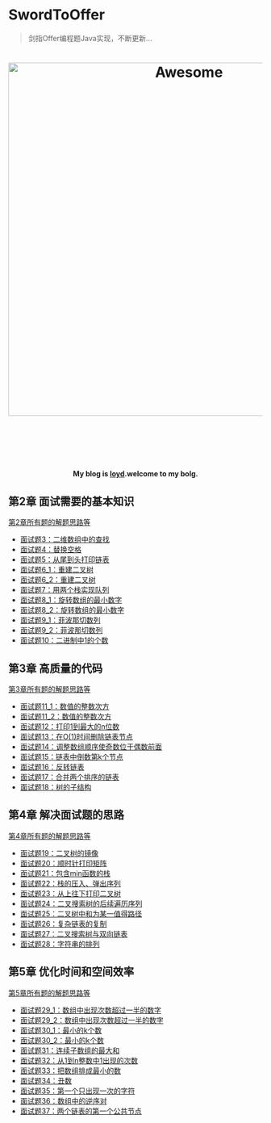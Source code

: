 # SwordToOffer

> 剑指Offer编程题Java实现，不断更新...

<h1 align="center">
	<img width="700" src="https://timgsa.baidu.com/timg?image&quality=80&size=b9999_10000&sec=1501740257706&di=8acf11da4d45a8ac33b48c5313e3082f&imgtype=0&src=http%3A%2F%2Fimgsrc.baidu.com%2Fimage%2Fc0%253Dshijue1%252C0%252C0%252C294%252C40%2Fsign%3Dfc8d0b7c3ea85edfee81f660213d6356%2F8cb1cb13495409239de801529858d109b3de491c.jpg" alt="Awesome">
	<br>
	<br>
</h1>

<br>
<br>

<h4 align="center">My blog is <a href="http://loyd.tech">loyd</a>.welcome to my bolg.</h4>


## 第2章 面试需要的基本知识

[第2章所有题的解题思路等](http://loyd.tech/2017/07/03/%E7%AC%AC2%E7%AB%A0%20%E9%9D%A2%E8%AF%95%E9%9C%80%E8%A6%81%E7%9A%84%E5%9F%BA%E6%9C%AC%E7%9F%A5%E8%AF%86/) 

+ [面试题3：二维数组中的查找](https://github.com/LoydC/SwordToOffer/blob/master/SwordToOffer/src/tech/loyd/offer/ch2/Question3.java)
+ [面试题4：替换空格](https://github.com/LoydC/SwordToOffer/blob/master/SwordToOffer/src/tech/loyd/offer/ch2/Question4.java)
+ [面试题5：从尾到头打印链表](https://github.com/LoydC/SwordToOffer/blob/master/SwordToOffer/src/tech/loyd/offer/ch2/Question5.java)
+ [面试题6_1：重建二叉树](https://github.com/LoydC/SwordToOffer/blob/master/SwordToOffer/src/tech/loyd/offer/ch2/Question6_1.java)
+ [面试题6_2：重建二叉树](https://github.com/LoydC/SwordToOffer/blob/master/SwordToOffer/src/tech/loyd/offer/ch2/Question6_2.java)
+ [面试题7：用两个栈实现队列](https://github.com/LoydC/SwordToOffer/blob/master/SwordToOffer/src/tech/loyd/offer/ch2/Question7.java)
+ [面试题8_1：旋转数组的最小数字](https://github.com/LoydC/SwordToOffer/blob/master/SwordToOffer/src/tech/loyd/offer/ch2/Question8_1.java)
+ [面试题8_2：旋转数组的最小数字](https://github.com/LoydC/SwordToOffer/blob/master/SwordToOffer/src/tech/loyd/offer/ch2/Question8_2.java)
+ [面试题9_1：菲波那切数列](https://github.com/LoydC/SwordToOffer/blob/master/SwordToOffer/src/tech/loyd/offer/ch2/Question9_1.java)
+ [面试题9_2：菲波那切数列](https://github.com/LoydC/SwordToOffer/blob/master/SwordToOffer/src/tech/loyd/offer/ch2/Question9_2.java)
+ [面试题10：二进制中1的个数](https://github.com/LoydC/SwordToOffer/blob/master/SwordToOffer/src/tech/loyd/offer/ch2/Question10.java)

## 第3章 高质量的代码

[第3章所有题的解题思路等](http://loyd.tech/2017/07/16/%E7%AC%AC3%E7%AB%A0%20%E9%AB%98%E8%B4%A8%E9%87%8F%E7%9A%84%E4%BB%A3%E7%A0%81/) 

+ [面试题11_1：数值的整数次方](https://github.com/LoydC/SwordToOffer/blob/master/SwordToOffer/src/tech/loyd/offer/ch3/Question11_1.java)
+ [面试题11_2：数值的整数次方](https://github.com/LoydC/SwordToOffer/blob/master/SwordToOffer/src/tech/loyd/offer/ch3/Question11_2.java)
+ [面试题12：打印1到最大的n位数](https://github.com/LoydC/SwordToOffer/blob/master/SwordToOffer/src/tech/loyd/offer/ch3/Question12.java)
+ [面试题13：在O(1)时间删除链表节点](https://github.com/LoydC/SwordToOffer/blob/master/SwordToOffer/src/tech/loyd/offer/ch3/Question13.java)
+ [面试题14：调整数组顺序使奇数位于偶数前面](https://github.com/LoydC/SwordToOffer/blob/master/SwordToOffer/src/tech/loyd/offer/ch3/Question14.java)
+ [面试题15：链表中倒数第k个节点](https://github.com/LoydC/SwordToOffer/blob/master/SwordToOffer/src/tech/loyd/offer/ch3/Question15.java)
+ [面试题16：反转链表](https://github.com/LoydC/SwordToOffer/blob/master/SwordToOffer/src/tech/loyd/offer/ch3/Question16.java)
+ [面试题17：合并两个排序的链表](https://github.com/LoydC/SwordToOffer/blob/master/SwordToOffer/src/tech/loyd/offer/ch3/Question17.java)
+ [面试题18：树的子结构](https://github.com/LoydC/SwordToOffer/blob/master/SwordToOffer/src/tech/loyd/offer/ch3/Question18.java)

## 第4章 解决面试题的思路

[第4章所有题的解题思路等](http://loyd.tech/2017/07/19/%E7%AC%AC4%E7%AB%A0%20%E8%A7%A3%E5%86%B3%E9%9D%A2%E8%AF%95%E9%A2%98%E7%9A%84%E6%80%9D%E8%B7%AF/) 

+ [面试题19：二叉树的镜像](https://github.com/LoydC/SwordToOffer/blob/master/SwordToOffer/src/tech/loyd/offer/ch4/Question19.java)
+ [面试题20：顺时针打印矩阵](https://github.com/LoydC/SwordToOffer/blob/master/SwordToOffer/src/tech/loyd/offer/ch4/Question20.java)
+ [面试题21：包含min函数的栈](https://github.com/LoydC/SwordToOffer/blob/master/SwordToOffer/src/tech/loyd/offer/ch4/Question21.java)
+ [面试题22：栈的压入、弹出序列](https://github.com/LoydC/SwordToOffer/blob/master/SwordToOffer/src/tech/loyd/offer/ch4/Question22.java)
+ [面试题23：从上往下打印二叉树](https://github.com/LoydC/SwordToOffer/blob/master/SwordToOffer/src/tech/loyd/offer/ch4/Question23.java)
+ [面试题24：二叉搜索树的后续遍历序列](https://github.com/LoydC/SwordToOffer/blob/master/SwordToOffer/src/tech/loyd/offer/ch4/Question24.java)
+ [面试题25：二叉树中和为某一值得路径](https://github.com/LoydC/SwordToOffer/blob/master/SwordToOffer/src/tech/loyd/offer/ch4/Question25.java)
+ [面试题26：复杂链表的复制](https://github.com/LoydC/SwordToOffer/blob/master/SwordToOffer/src/tech/loyd/offer/ch4/Question26.java)
+ [面试题27：二叉搜索树与双向链表](https://github.com/LoydC/SwordToOffer/blob/master/SwordToOffer/src/tech/loyd/offer/ch4/Question27.java)
+ [面试题28：字符串的排列](https://github.com/LoydC/SwordToOffer/blob/master/SwordToOffer/src/tech/loyd/offer/ch4/Question28.java)

## 第5章 优化时间和空间效率

[第5章所有题的解题思路等](http://loyd.tech/2017/07/22/%E7%AC%AC5%E7%AB%A0%20%E4%BC%98%E5%8C%96%E6%97%B6%E9%97%B4%E5%92%8C%E7%A9%BA%E9%97%B4%E6%95%88%E7%8E%87/) 

+ [面试题29_1：数组中出现次数超过一半的数字](https://github.com/LoydC/SwordToOffer/blob/master/SwordToOffer/src/tech/loyd/offer/ch5/Question29_1.java)
+ [面试题29_2：数组中出现次数超过一半的数字](https://github.com/LoydC/SwordToOffer/blob/master/SwordToOffer/src/tech/loyd/offer/ch5/Question29_2.java)
+ [面试题30_1：最小的k个数](https://github.com/LoydC/SwordToOffer/blob/master/SwordToOffer/src/tech/loyd/offer/ch5/Question30_1.java)
+ [面试题30_2：最小的k个数](https://github.com/LoydC/SwordToOffer/blob/master/SwordToOffer/src/tech/loyd/offer/ch5/Question30_2.java)
+ [面试题31：连续子数组的最大和](https://github.com/LoydC/SwordToOffer/blob/master/SwordToOffer/src/tech/loyd/offer/ch5/Question31.java)
+ [面试题32：从1到n整数中1出现的次数](https://github.com/LoydC/SwordToOffer/blob/master/SwordToOffer/src/tech/loyd/offer/ch5/Question32.java)
+ [面试题33：把数组排成最小的数](https://github.com/LoydC/SwordToOffer/blob/master/SwordToOffer/src/tech/loyd/offer/ch5/Question33.java)
+ [面试题34：丑数](https://github.com/LoydC/SwordToOffer/blob/master/SwordToOffer/src/tech/loyd/offer/ch5/Question34.java)
+ [面试题35：第一个只出现一次的字符](https://github.com/LoydC/SwordToOffer/blob/master/SwordToOffer/src/tech/loyd/offer/ch5/Question35.java)
+ [面试题36：数组中的逆序对](https://github.com/LoydC/SwordToOffer/blob/master/SwordToOffer/src/tech/loyd/offer/ch5/Question36.java)
+ [面试题37：两个链表的第一个公共节点](https://github.com/LoydC/SwordToOffer/blob/master/SwordToOffer/src/tech/loyd/offer/ch5/Question37.java)
